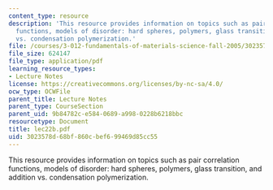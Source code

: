 ```yaml
---
content_type: resource
description: 'This resource provides information on topics such as pair correlation
  functions, models of disorder: hard spheres, polymers, glass transition, and addition
  vs. condensation polymerization.'
file: /courses/3-012-fundamentals-of-materials-science-fall-2005/3023578d68bf860cbef699469d85cc55_lec22b.pdf
file_size: 624147
file_type: application/pdf
learning_resource_types:
- Lecture Notes
license: https://creativecommons.org/licenses/by-nc-sa/4.0/
ocw_type: OCWFile
parent_title: Lecture Notes
parent_type: CourseSection
parent_uid: 9b84782c-e584-0689-a998-0228b6218bbc
resourcetype: Document
title: lec22b.pdf
uid: 3023578d-68bf-860c-bef6-99469d85cc55
---
```

This resource provides information on topics such as pair correlation functions, models of disorder: hard spheres, polymers, glass transition, and addition vs. condensation polymerization.